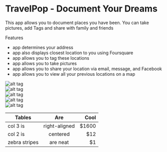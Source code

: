 TravelPop - Document Your Dreams
===

This app allows you to document places you have been. You can take pictures, add Tags and share with family and friends

Features
- app determines your address
- app also displays closest location to you using Foursquare
- app allows you to tag these locations 
- app allows you to take pictures 
- app allows you to share your location via email, message, and Facebook
- app allows you to view all your previous locations on a map

![alt tag](https://raw.github.com/imju/Travelog/ReadmeImages/1.png) <br/>
![alt tag](https://raw.github.com/imju/Travelog/ReadmeImages/2.png) <br/>
![alt tag](https://raw.github.com/imju/Travelog/ReadmeImages/3.png) <br/>
![alt tag](https://raw.github.com/imju/Travelog/ReadmeImages/4.png) <br/>
![alt tag](https://raw.github.com/imju/Travelog/ReadmeImages/5.png)


| Tables        | Are           | Cool  |
| ------------- |:-------------:| -----:|
| col 3 is      | right-aligned | $1600 |
| col 2 is      | centered      |   $12 |
| zebra stripes | are neat      |    $1 |